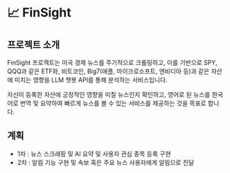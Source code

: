 # 📈 FinSight

## 프로젝트 소개

FinSight 프로젝트는 미국 경제 뉴스를 주기적으로 크롤링하고, 이를 기반으로 SPY, QQQ과 같은 ETF와, 비트코인, Big7(애플, 마이크로소프트, 엔비디아 등)과 같은 자산에 미치는 영향을 LLM 챗봇
API를 통해 분석하는 서비스입니다.

자신이 등록한 자산에 긍정적인 영향을 미칠 뉴스인지 확인하고, 영어로 된 뉴스를 한국어로 번역 및 요약하여 빠르게 뉴스를 볼 수 있는 서비스를 제공하는 것을 목표로 합니다.

## 계획

- 1차 : 뉴스 스크래핑 및 AI 요약 및 사용자 관심 종목 등록 구현
- 2차 : 알림 기능 구현 및 속보 혹은 주요 뉴스 사용자에게 알림으로 전달

